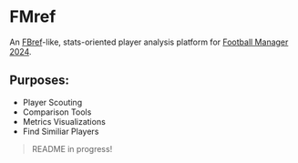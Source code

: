 # FMref

An [FBref](https://fbref.com/)-like, stats-oriented player analysis platform for [Football Manager 2024](https://www.footballmanager.com/).

## Purposes:
- Player Scouting
- Comparison Tools
- Metrics Visualizations
- Find Similiar Players

> README in progress!